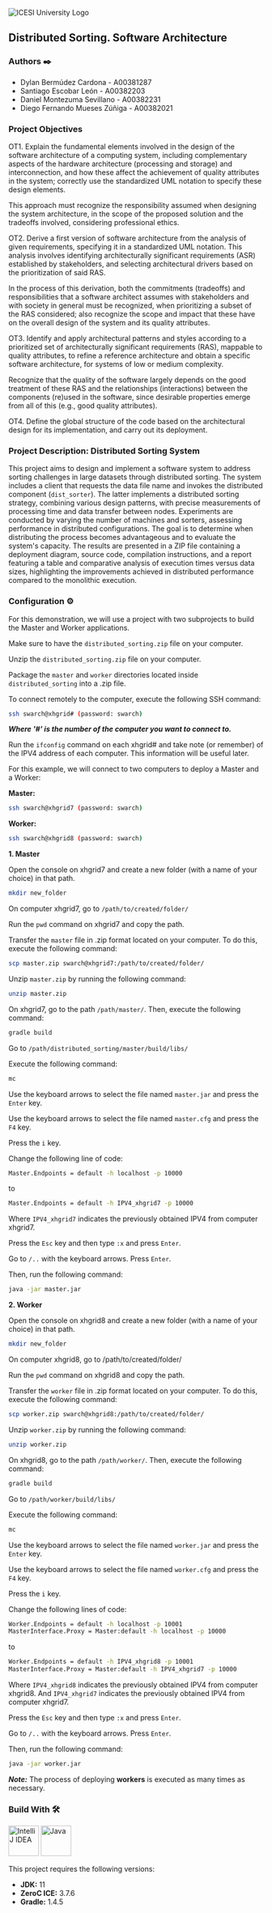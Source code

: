 ![ICESI University Logo](https://www.icesi.edu.co/launiversidad/images/La_universidad/logo_icesi.png)

## Distributed Sorting. Software Architecture

### **Authors** ✒️

- Dylan Bermúdez Cardona - A00381287
- Santiago Escobar León - A00382203
- Daniel Montezuma Sevillano - A00382231
- Diego Fernando Mueses Zúñiga - A00382021

### **Project Objectives**

OT1. Explain the fundamental elements involved in the design of the software architecture of a computing system, including complementary aspects of the hardware architecture (processing and storage) and interconnection, and how these affect the achievement of quality attributes in the system; correctly use the standardized UML notation to specify these design elements.

This approach must recognize the responsibility assumed when designing the system architecture, in the scope of the proposed solution and the tradeoffs involved, considering professional ethics.

OT2. Derive a first version of software architecture from the analysis of given requirements, specifying it in a standardized UML notation. This analysis involves identifying architecturally significant requirements (ASR) established by stakeholders, and selecting architectural drivers based on the prioritization of said RAS.

In the process of this derivation, both the commitments (tradeoffs) and responsibilities that a software architect assumes with stakeholders and with society in general must be recognized, when prioritizing a subset of the RAS considered; also recognize the scope and impact that these have on the overall design of the system and its quality attributes.

OT3. Identify and apply architectural patterns and styles according to a prioritized set of architecturally significant requirements (RAS), mappable to quality attributes, to refine a reference architecture and obtain a specific software architecture, for systems of low or medium complexity.

Recognize that the quality of the software largely depends on the good treatment of these RAS and the relationships (interactions) between the components (re)used in the software, since desirable properties emerge from all of this (e.g., good quality attributes).

OT4. Define the global structure of the code based on the architectural design for its implementation, and carry out its deployment.

### **Project Description: Distributed Sorting System**

This project aims to design and implement a software system to address sorting challenges in large datasets through distributed sorting. The system includes a client that requests the data file name and invokes the distributed component (`dist_sorter`). The latter implements a distributed sorting strategy, combining various design patterns, with precise measurements of processing time and data transfer between nodes. Experiments are conducted by varying the number of machines and sorters, assessing performance in distributed configurations. The goal is to determine when distributing the process becomes advantageous and to evaluate the system's capacity. The results are presented in a ZIP file containing a deployment diagram, source code, compilation instructions, and a report featuring a table and comparative analysis of execution times versus data sizes, highlighting the improvements achieved in distributed performance compared to the monolithic execution.

### **Configuration** ⚙️

For this demonstration, we will use a project with two subprojects to build the Master and Worker applications.

Make sure to have the `distributed_sorting.zip` file on your computer.

Unzip the `distributed_sorting.zip` file on your computer.

Package the `master` and `worker` directories located inside `distributed_sorting` into a .zip file.

To connect remotely to the computer, execute the following SSH command:

```bash
ssh swarch@xhgrid# (password: swarch)
```

***Where '#' is the number of the computer you want to connect to.***

Run the `ifconfig` command on each xhgrid# and take note (or remember) of the IPV4 address of each computer. This information will be useful later.

For this example, we will connect to two computers to deploy a Master and a Worker:

**Master:**
```bash
ssh swarch@xhgrid7 (password: swarch)
```

**Worker:**
```bash
ssh swarch@xhgrid8 (password: swarch)
```

**1. Master**

Open the console on xhgrid7 and create a new folder (with a name of your choice) in that path.

```bash
mkdir new_folder
```

On computer xhgrid7, go to `/path/to/created/folder/`

Run the `pwd` command on xhgrid7 and copy the path.

Transfer the `master` file in .zip format located on your computer. To do this, execute the following command:

```bash
scp master.zip swarch@xhgrid7:/path/to/created/folder/
```

Unzip `master.zip` by running the following command:

```bash
unzip master.zip
```

On xhgrid7, go to the path `/path/master/`. Then, execute the following command:

```bash
gradle build
```

Go to `/path/distributed_sorting/master/build/libs/`

Execute the following command:

```bash
mc
```

Use the keyboard arrows to select the file named `master.jar` and press the `Enter` key.

Use the keyboard arrows to select the file named `master.cfg` and press the `F4` key.

Press the `i` key.

Change the following line of code:

```bash
Master.Endpoints = default -h localhost -p 10000
```

to

```bash
Master.Endpoints = default -h IPV4_xhgrid7 -p 10000
```

Where `IPV4_xhgrid7` indicates the previously obtained IPV4 from computer xhgrid7.

Press the `Esc` key and then type `:x` and press `Enter`.

Go to `/..` with the keyboard arrows. Press `Enter`.

Then, run the following command:

```bash
java -jar master.jar
```

**2. Worker**

Open the console on xhgrid8 and create a new folder (with a name of your choice) in that path.

```bash
mkdir new_folder
```

On computer xhgrid8, go to /path/to/created/folder/

Run the `pwd` command on xhgrid8 and copy the path.

Transfer the `worker` file in .zip format located on your computer. To do this, execute the following command:

```bash
scp worker.zip swarch@xhgrid8:/path/to/created/folder/
```

Unzip `worker.zip` by running the following command:

```bash
unzip worker.zip
```

On xhgrid8, go to the path `/path/worker/`. Then, execute the following command:

```bash
gradle build
```

Go to `/path/worker/build/libs/`

Execute the following command:

```bash
mc
```

Use the keyboard arrows to select the file named `worker.jar` and press the `Enter` key.

Use the keyboard arrows to select the file named `worker.cfg` and press the `F4` key.

Press the `i` key.

Change the following lines of code:

```bash
Worker.Endpoints = default -h localhost -p 10001
MasterInterface.Proxy = Master:default -h localhost -p 10000
```

to

```bash
Worker.Endpoints = default -h IPV4_xhgrid8 -p 10001
MasterInterface.Proxy = Master:default -h IPV4_xhgrid7 -p 10000
```

Where `IPV4_xhgrid8` indicates the previously obtained IPV4 from computer xhgrid8. And `IPV4_xhgrid7` indicates the previously obtained IPV4 from computer xhgrid7.

Press the `Esc` key and then type `:x` and press `Enter`.

Go to `/..` with the keyboard arrows. Press `Enter`.

Then, run the following command:

```bash
java -jar worker.jar
```

***Note:*** The process of deploying **workers** is executed as many times as necessary.

### **Build With** 🛠️

<div style="text-align: left">
    <p>
        <a href="https://www.jetbrains.com/idea/" target="_blank"> <img alt="IntelliJ IDEA" src="https://cdn.svgporn.com/logos/intellij-idea.svg" height="60" width = "60"></a>
        <a href="https://www.java.com/" target="_blank"> <img alt="Java" src="https://cdn.svgporn.com/logos/java.svg" height="60" width = "60"></a>
    </p>
</div>

This project requires the following versions:

- **JDK:** 11
- **ZeroC ICE:** 3.7.6
- **Gradle:** 1.4.5

